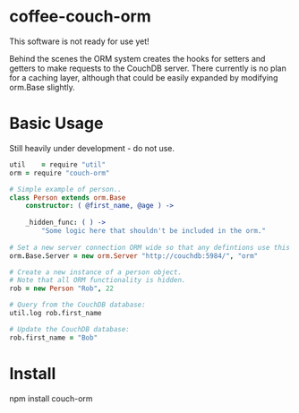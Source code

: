 coffee-couch-orm
================

This software is not ready for use yet!

Behind the scenes the ORM system creates the hooks for setters and getters to make requests to the CouchDB server. There currently is no plan for a caching layer, although that could be easily expanded by modifying orm.Base slightly.

Basic Usage
===========

Still heavily under development - do not use.

```coffeescript
util	= require "util"
orm	= require "couch-orm"

# Simple example of person..
class Person extends orm.Base
	constructor: ( @first_name, @age ) ->
		
	_hidden_func: ( ) ->
		"Some logic here that shouldn't be included in the orm."
	
# Set a new server connection ORM wide so that any defintions use this server.
orm.Base.Server = new orm.Server "http://couchdb:5984/", "orm"

# Create a new instance of a person object.
# Note that all ORM functionality is hidden.
rob = new Person "Rob", 22

# Query from the CouchDB database:
util.log rob.first_name

# Update the CouchDB database:
rob.first_name = "Bob"
```

Install
=======
npm install couch-orm
